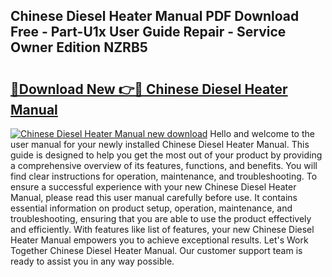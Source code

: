 ## Chinese Diesel Heater Manual PDF Download Free - Part-U1x User Guide Repair - Service Owner Edition NZRB5

# <h2><a href="http://bc44602.oget.top/?id=Chinese+Diesel+Heater+Manual">🔗Download New 👉🔴 Chinese Diesel Heater Manual</a></h2>

[![Chinese Diesel Heater Manual new download](https://i.imgur.com/5g1atiW.png)](http://bc44602.oget.top/?id=Chinese+Diesel+Heater+Manual)
Hello and welcome to the user manual for your newly installed Chinese Diesel Heater Manual. This guide is designed to help you get the most out of your product by providing a comprehensive overview of its features, functions, and benefits. You will find clear instructions for operation, maintenance, and troubleshooting. To ensure a successful experience with your new Chinese Diesel Heater Manual, please read this user manual carefully before use. It contains essential information on product setup, operation, maintenance, and troubleshooting, ensuring that you are able to use the product effectively and efficiently. With features like list of features, your new Chinese Diesel Heater Manual empowers you to achieve exceptional results. Let's Work Together Chinese Diesel Heater Manual. Our customer support team is ready to assist you in any way possible.
